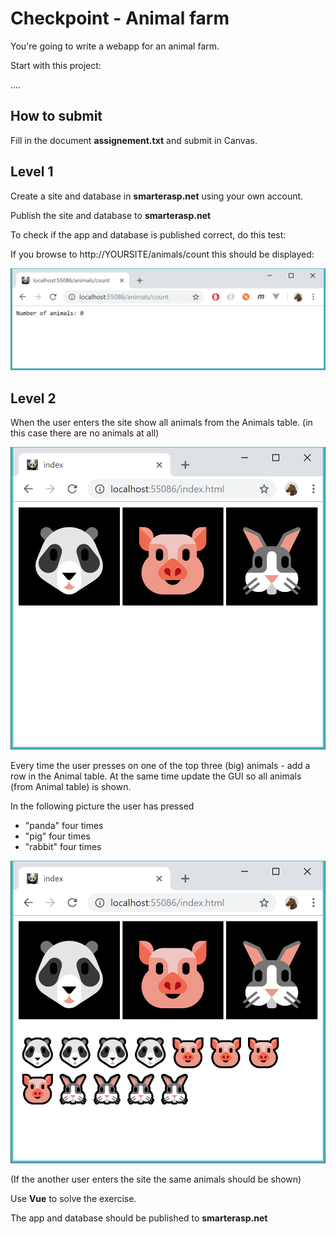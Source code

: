 # Checkpoint - Animal farm

You're going to write a webapp for an animal farm.

Start with this project:

....

## How to submit

Fill in the document **assignement.txt** and submit in Canvas.

## Level 1

Create a site and database in **smarterasp.net** using your own account.

Publish the site and database to **smarterasp.net**

To check if the app and database is published correct, do this test:

If you browse to http://YOURSITE/animals/count this should be displayed:

![](number-of-animals.PNG)



## Level 2

When the user enters the site show all animals from the Animals table. (in this case there are no animals at all)

![](animalfarm-start.PNG)

Every time the user presses on one of the top three (big) animals - add a row in the Animal table. At the same time update the GUI so all animals (from Animal table) is shown.

In the following picture the user has pressed
- "panda" four times
- "pig" four times
- "rabbit" four times

![](animalfarm-creation.PNG)

(If the another user enters the site the same animals should be shown)

Use **Vue** to solve the exercise.
 
The app and database should be published to **smarterasp.net**